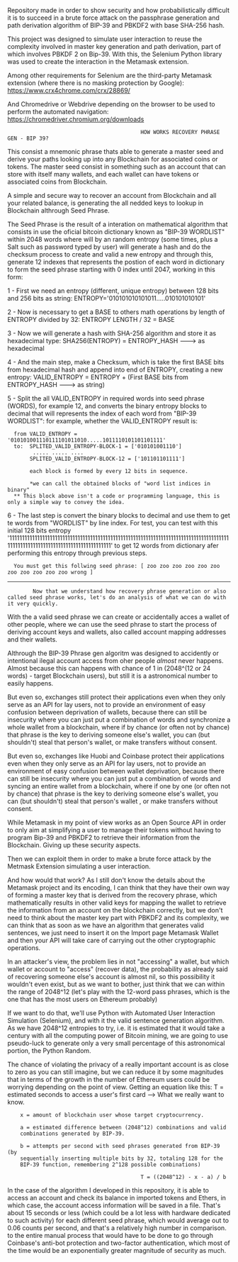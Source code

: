 Repository made in order to show security and how probabilistically difficult it is to succeed in a brute force attack on the passphrase generation and path derivation algorithm of BIP-39 and PBKDF2 with base SHA-256 hash.

This project was designed to simulate user interaction to reuse the complexity involved in master key generation and path derivation, part of which involves PBKDF 2 on Bip-39.
With this, the Selenium Python library was used to create the interaction in the Metamask extension.


Among other requirements for Selenium are the third-party Metamask extension (where there is no masking protection by Google):
    https://www.crx4chrome.com/crx/28869/

And Chromedrive or Webdrive depending on the browser to be used to perform the automated navigation:
    https://chromedriver.chromium.org/downloads


                                              HOW WORKS RECOVERY PHRASE GEN - BIP 39?
                                                                

This consist a mnemonic phrase thats able to generate a master seed and derive your paths looking up into any Blockchain for associated coins or tokens.
The master seed consist in something such as an account that can store with itself many wallets, and each wallet can have tokens or associated coins from Blockchain.

A simple and secure way to recover an account from Blockchain and all your related balance, is generating the all nedded keys to lookup in Blockchain althrough Seed Phrase.

The Seed Phrase is the result of a interation on mathematical algorithm that consists in use the oficial bitcoin dictionary known as "BIP-39 WORDLIST" within 2048 words where will by
an random entropy (some times, plus a Salt such as password typed by user) will generate a hash and do the checksum process to create and valid a new entropy
and through this, generate 12 indexes that represents the postion of each word in dictionary to form the seed phrase starting with 0 index until 2047, working in this form:


1 - First we need an entropy (different, unique entropy) between 128 bits and 256 bits as string: 
      ENTROPY='010101010101011.....010101010101'
      
2 - Now is necessary to get a BASE to others math operations by length of ENTROPY divided by 32: 
      ENTROPY LENGTH / 32 = BASE

3 - Now we will generate a hash with SHA-256 algorithm and store it as hexadecimal type:
      SHA256(ENTROPY) = ENTROPY_HASH ---> as hexadecimal

4 - And the main step, make a Checksum, which is take the first BASE bits from hexadecimal hash and append into end of ENTROPY, creating a new entropy:
      VALID_ENTROPY = ENTROPY + (First BASE bits from ENTROPY_HASH ---> as string)
      
5 - Split the all VALID_ENTROPY in required words into seed phrase (WORDS), for example 12, and converts the binary entropy blocks to decimal that will represents the index of each
word from "BIP-39 WORDLIST":
      for example, whether the VALID_ENTROPY result is: 
      
      from VALID_ENTROPY = '010101001110111101011010.....1011110101101101111'
      to:  SPLITED_VALID_ENTROPY-BLOCK-1 = ['010101001110']
            ..... ..... ....
           SPLITED_VALID_ENTROPY-BLOCK-12 = ['101101101111']
           
           each block is formed by every 12 bits in sequence.
           
           *we can call the obtained blocks of "word list indices in binary"
      ** This block above isn't a code or programming language, this is only a simple way to convey the idea.

6 - The last step is convert the binary blocks to decimal and use them to get te words from "WORDLIST" by line index.
      For test, you can test with this initial 128 bits entropy '11111111111111111111111111111111111111111111111111111111111111111111111111111111111111111111111111111111111111111111111111111111'
      to get 12 words from dictionary afer performing this entropy through previous steps.
      
      You must get this follwing seed phrase: [ zoo zoo zoo zoo zoo zoo zoo zoo zoo zoo zoo wrong ] 
      

____________________________________________________________________________________________________________________________________________________________________________________________________
            
            
            
            Now that we understand how recovery phrase generation or also called seed phrase works, let's do an analysis of what we can do with it very quickly.

With the a valid seed phrase we can create or accidentally acces a wallet of other people, where we can use the seed phrase to start the process of deriving account keys and wallets, also called account mapping addresses and their wallets.

Althrough the BIP-39 Phrase gen algoritm was designed to accidently or intentional ilegal account access from oher people *almost* never happens.
Almost because this can happens with chance of 1 in (2048^(12 or 24 words) - target Blockchain users), but still it is a astronomical number to easily happens.

But even so, exchanges still protect their applications even when they only serve as an API for lay users, not to provide an environment of easy confusion between deprivation of wallets, because there can still be insecurity where you can just put a combination of words and synchronize a whole wallet from a blockchain, where if by chance (or often not by chance) that phrase is the key to deriving someone else's wallet, you can (but shouldn't) steal that person's wallet, or make transfers without consent.

But even so, exchanges like Huobi and Coinbase protect their applications even when they only serve as an API for lay users, not to provide an environment of easy confusion between wallet deprivation, because there can still be insecurity where you can just put a combination of words and syncing an entire wallet from a blockchain, where if one by one (or often not by chance) that phrase is the key to deriving someone else's wallet, you can (but shouldn't) steal that person's wallet , or make transfers without consent.

While Metamask in my point of view works as an Open Source API in order to only aim at simplifying a user to manage their tokens without having to program Bip-39 and PBKDF2 to retrieve their information from the Blockchain. Giving up these security aspects.

Then we can exploit them in order to make a brute force attack by the Metmask Extension simulating a user interaction.

And how would that work? As I still don't know the details about the Metamask project and its encoding, I can think that they have their own way of forming a master key that is derived from the recovery phrase, which mathematically results in other valid keys for mapping the wallet to retrieve the information from an account on the blockchain correctly, but we don't need to think about the master key part with PBKDF2 and its complexity, we can think that as soon as we have an algorithm that generates valid sentences, we just need to insert it on the Import page Metamask Wallet and then your API will take care of carrying out the other cryptographic operations.

In an attacker's view, the problem lies in not "accessing" a wallet, but which wallet or account to "access" (recover data), the probability as already said of recovering someone else's account is almost nil, so this possibility it wouldn't even exist, but as we want to bother, just think that we can within the range of 2048^12 (let's play with the 12-word pass phrases, which is the one that has the most users on Ethereum probably)

If we want to do that, we'll use Python with Automated User Interaction Simulation (Selenium), and with it the valid sentence generation algorithm. As we have 2048^12 entropies to try, i.e. it is estimated that it would take a century with all the computing power of Bitcoin mining, we are going to use pseudo-luck to generate only a very small percentage of this astronomical portion, the Python Random.

The chance of violating the privacy of a really important account is as close to zero as you can still imagine, but we can reduce it by some magnitudes that in terms of the growth in the number of Ethereum users could be worrying depending on the point of view. Getting an equation like this:
        T = estimated seconds to access a user's first card --> What we really want to know.

        x = amount of blockchain user whose target cryptocurrency.

        a = estimated difference between (2048^12) combinations and valid
        combinations generated by BIP-39.

        b = attempts per second with seed phrases generated from BIP-39 (by
        sequentially inserting multiple bits by 32, totaling 128 for the
        BIP-39 function, remembering 2^128 possible combinations)

                                              T = ((2048^12) - x - a) / b
                       


In the case of the algorithm I developed in this repository, it is able to access an account and check its balance in imported tokens and Ethers, in which case, the account access information will be saved in a file. That's about 15 seconds or less (which could be a lot less with hardware dedicated to such activity) for each different seed phrase, which would average out to 0.06 counts per second, and that's a relatively high number in comparison. to the entire manual process that would have to be done to go through Coinbase's anti-bot protection and two-factor authentication, which most of the time would be an exponentially greater magnitude of security as much.

      
